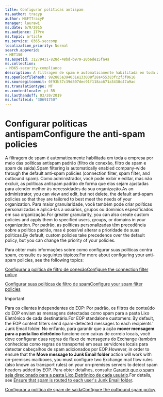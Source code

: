 ```yaml
---
title: Configurar políticas antispam
ms.author: tracyp
author: MSFTTracyP
manager: laurawi
ms.date: 6/9/2015
ms.audience: ITPro
ms.topic: article
ms.service: O365-seccomp
localization_priority: Normal
search.appverid:
- MET150
ms.assetid: 31279431-828d-48bd-b979-20b6de15fa4a
ms.collection:
- M365-security-compliance
description: A filtragem de spam é automaticamente habilitada em toda a empresa por meio das políticas antispam padrão (filtro de conexão, filtro de spam e spam de saída). Como administrador, você pode exibir e editar, mas não excluir, as políticas antispam padrão de forma que elas sejam ajustadas para atender melhor às necessidades da sua organização. Para maior granularidade, você também pode criar políticas personalizadas e aplicá-las a usuários, grupos ou domínios especificados em sua organização. Por padrão, as políticas personalizadas têm precedência sobre a política padrão, mas é possível alterar a prioridade de suas políticas.
ms.openlocfilehash: 992885a394031e133008f28a455383fc2f3f0616
ms.sourcegitcommit: 0f93b37c39d807dec91f118aa671a3430c47a9ac
ms.translationtype: MT
ms.contentlocale: pt-BR
ms.lasthandoff: 03/20/2019
ms.locfileid: "30691750"
---
```

# <a name="configure-the-anti-spam-policies"></a><span data-ttu-id="71e12-106">Configurar políticas antispam</span><span class="sxs-lookup"><span data-stu-id="71e12-106">Configure the anti-spam policies</span></span>

<span data-ttu-id="71e12-107">A filtragem de spam é automaticamente habilitada em toda a empresa por meio das políticas antispam padrão (filtro de conexão, filtro de spam e spam de saída).</span><span class="sxs-lookup"><span data-stu-id="71e12-107">Spam filtering is automatically enabled company-wide through the default anti-spam policies (connection filter, spam filter, and outbound spam).</span></span> <span data-ttu-id="71e12-108">Como administrador, você pode exibir e editar, mas não excluir, as políticas antispam padrão de forma que elas sejam ajustadas para atender melhor às necessidades da sua organização.</span><span class="sxs-lookup"><span data-stu-id="71e12-108">As an administrator, you can view and edit, but not delete, the default anti-spam policies so that they are tailored to best meet the needs of your organization.</span></span> <span data-ttu-id="71e12-109">Para maior granularidade, você também pode criar políticas personalizadas e aplicá-las a usuários, grupos ou domínios especificados em sua organização.</span><span class="sxs-lookup"><span data-stu-id="71e12-109">For greater granularity, you can also create custom policies and apply them to specified users, groups, or domains in your organization.</span></span> <span data-ttu-id="71e12-110">Por padrão, as políticas personalizadas têm precedência sobre a política padrão, mas é possível alterar a prioridade de suas políticas.</span><span class="sxs-lookup"><span data-stu-id="71e12-110">By default, custom policies take precedence over the default policy, but you can change the priority of your policies.</span></span> 
  
<span data-ttu-id="71e12-111">Para obter mais informações sobre como configurar suas políticas contra spam, consulte os seguintes tópicos:</span><span class="sxs-lookup"><span data-stu-id="71e12-111">For more about configuring your anti-spam policies, see the following topics:</span></span>
  
[<span data-ttu-id="71e12-112">Configurar a política de filtro de conexão</span><span class="sxs-lookup"><span data-stu-id="71e12-112">Configure the connection filter policy</span></span>](configure-the-connection-filter-policy.md)
  
[<span data-ttu-id="71e12-113">Configurar suas políticas de filtro de spam</span><span class="sxs-lookup"><span data-stu-id="71e12-113">Configure your spam filter policies</span></span>](configure-your-spam-filter-policies.md)
  
> [!IMPORTANT]
> <span data-ttu-id="71e12-114">Para os clientes independentes do EOP: Por padrão, os filtros de conteúdo do EOP enviam as mensagens detectadas como spam para a pasta Lixo Eletrônico de cada destinatário.</span><span class="sxs-lookup"><span data-stu-id="71e12-114">For EOP standalone customers: By default, the EOP content filters send spam-detected messages to each recipients' Junk Email folder.</span></span> <span data-ttu-id="71e12-115">No enTanto, para garantir que a ação **mover mensagem para a pasta lixo eletrônico** funcione com caixas de correio locais, você deve configurar duas regras de fluxo de mensagens do Exchange (também conhecidas como regras de transporte) em seus servidores locais para detectar cabeçalhos de spam adicionados por EOP.</span><span class="sxs-lookup"><span data-stu-id="71e12-115">However, in order to ensure that the **Move message to Junk Email folder** action will work with on-premises mailboxes, you must configure two Exchange mail flow rules (also known as transport rules) on your on-premises servers to detect spam headers added by EOP.</span></span> <span data-ttu-id="71e12-116">Para obter detalhes, consulte [Garantir que o spam seja direcionado para a pasta Lixo Eletrônico de cada usuário](ensure-that-spam-is-routed-to-each-user-s-junk-email-folder.md).</span><span class="sxs-lookup"><span data-stu-id="71e12-116">For details, see [Ensure that spam is routed to each user's Junk Email folder](ensure-that-spam-is-routed-to-each-user-s-junk-email-folder.md).</span></span> 
  
[<span data-ttu-id="71e12-117">Configurar a política de spam de saída</span><span class="sxs-lookup"><span data-stu-id="71e12-117">Configure the outbound spam policy</span></span>](configure-the-outbound-spam-policy.md)
  


